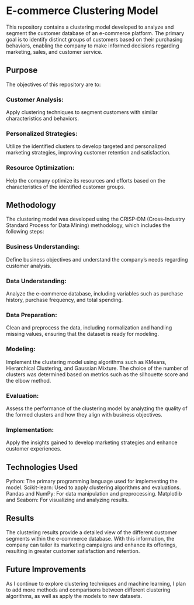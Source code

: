# E-commerce Clustering Model
This repository contains a clustering model developed to analyze and segment the customer database of an e-commerce platform. The primary goal is to identify distinct groups of customers based on their purchasing behaviors, enabling the company to make informed decisions regarding marketing, sales, and customer service.

## Purpose
The objectives of this repository are to:

### Customer Analysis:
Apply clustering techniques to segment customers with similar characteristics and behaviors.
### Personalized Strategies:
Utilize the identified clusters to develop targeted and personalized marketing strategies, improving customer retention and satisfaction.
### Resource Optimization:
Help the company optimize its resources and efforts based on the characteristics of the identified customer groups.
## Methodology
The clustering model was developed using the CRISP-DM (Cross-Industry Standard Process for Data Mining) methodology, which includes the following steps:

### Business Understanding:
Define business objectives and understand the company’s needs regarding customer analysis.

### Data Understanding:
Analyze the e-commerce database, including variables such as purchase history, purchase frequency, and total spending.

### Data Preparation:
Clean and preprocess the data, including normalization and handling missing values, ensuring that the dataset is ready for modeling.

### Modeling:
Implement the clustering model using algorithms such as KMeans, Hierarchical Clustering, and Gaussian Mixture. The choice of the number of clusters was determined based on metrics such as the silhouette score and the elbow method.

### Evaluation:
Assess the performance of the clustering model by analyzing the quality of the formed clusters and how they align with business objectives.

### Implementation:
Apply the insights gained to develop marketing strategies and enhance customer experiences.

## Technologies Used
Python: The primary programming language used for implementing the model.
Scikit-learn: Used to apply clustering algorithms and evaluations.
Pandas and NumPy: For data manipulation and preprocessing.
Matplotlib and Seaborn: For visualizing and analyzing results.
## Results
The clustering results provide a detailed view of the different customer segments within the e-commerce database. With this information, the company can tailor its marketing campaigns and enhance its offerings, resulting in greater customer satisfaction and retention.

## Future Improvements
As I continue to explore clustering techniques and machine learning, I plan to add more methods and comparisons between different clustering algorithms, as well as apply the models to new datasets.


